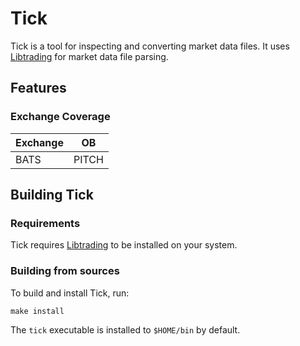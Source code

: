 # Tick

Tick is a tool for inspecting and converting market data files. It uses
[Libtrading][Libtrading] for market data file parsing.

## Features

### Exchange Coverage

Exchange | OB
---------|----------
BATS     | PITCH

## Building Tick

### Requirements

Tick requires [Libtrading][Libtrading] to be installed on your system.

### Building from sources

To build and install Tick, run:

```
make install
```

The ``tick`` executable is installed to ``$HOME/bin`` by default.

[Libtrading]: http://www.libtrading.org/
